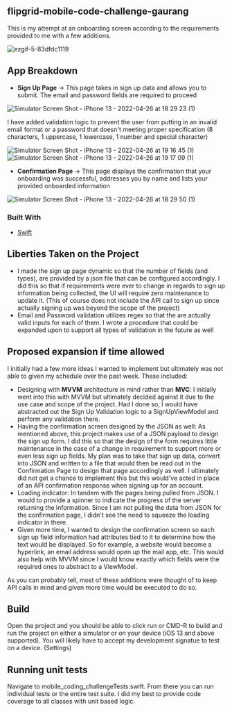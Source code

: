 <!-- ABOUT THE PROJECT -->
## flipgrid-mobile-code-challenge-gaurang

This is my attempt at an onboarding screen according to the requirements provided to me with a few additions.


![ezgif-5-83dfdc1119](https://user-images.githubusercontent.com/25397326/165194322-eb2bc0f8-c209-40f8-b796-db879aeef332.gif)


## App Breakdown

- **Sign Up Page** -> This page takes in sign up data and allows you to submit. The email and password fields are required to proceed

![Simulator Screen Shot - iPhone 13 - 2022-04-26 at 18 29 23 (1)](https://user-images.githubusercontent.com/25397326/165403811-b65e7877-faf1-4e61-919d-88a9de1e29f9.png)

I have added validation logic to prevent the user from putting in an invalid email format or a password that doesn't meeting proper specification (8 characters, 1 uppercase, 1 lowercase, 1 number and special character)

![Simulator Screen Shot - iPhone 13 - 2022-04-26 at 19 16 45 (1)](https://user-images.githubusercontent.com/25397326/165408356-3ac655e0-dbf5-4e38-b80d-13f3ebba9fce.png)
![Simulator Screen Shot - iPhone 13 - 2022-04-26 at 19 17 09 (1)](https://user-images.githubusercontent.com/25397326/165408374-5b800a26-3043-4871-95f8-66b401392cf7.png)



- **Confirmation Page** -> This page displays the confirmation that your onboarding was successful, addresses you by name and lists your provided onboarded information

![Simulator Screen Shot - iPhone 13 - 2022-04-26 at 18 29 50 (1)](https://user-images.githubusercontent.com/25397326/165403546-c10c90d5-835c-42e8-8c7b-06ad2bbe1c43.png)

### Built With

* [Swift](https://www.swift.org/)



## Liberties Taken on the Project

- I made the sign up page dynamic so that the number of fields (and types), are provided by a json file that can be configured accordingly. I did this so that if requirements were ever to change in regards to sign up information being collected, the UI will require zero maintenance to update it. (This of course does not include the API call to sign up since actually signing up was beyond the scope of the project)
- Email and Password validation utilizes regex so that the are actually valid inputs for each of them. I wrote a procedure that could be expanded upon to support all types of validation in the future as well


## Proposed expansion if time allowed

I initially had a few more ideas I wanted to implement but ultimately was not able to given my schedule over the past week. These included:

- Designing with **MVVM** architecture in mind rather than **MVC**: I initially went into this with MVVM but ultimately decided against it due to the use case and scope of the project. Had I done so, I would have abstracted out the Sign Up Validation logic to a SignUpViewModel and perform any validation there.
- Having the confirmation screen designed by the JSON as well: As mentioned above, this project makes use of a JSON payload to design the sign up form. I did this so that the design of the form requires little maintenance in the case of a change in requirement to support more or even less sign up fields. My plan was to take that sign up data, convert into JSON and written to a file that would then be read out in the Confirmation Page to design that page accordingly as well. I ultimately did not get a chance to implement this but this would've acted in place of an API confirmation response when signing up for an account.
- Loading indicator: In tandem with the pages being pulled from JSON. I would to provide a spinner to indicate the progress of the server returning the information. Since I am not pulling the data from JSON for the confirmation page, I didn't see the need to squeeze the loading indicator in there.
- Given more time, I wanted to design the confirmation screen so each sign up field information had attributes tied to it to determine how the text would be displayed. So for example, a website would become a hyperlink, an email address would open up the mail app, etc. This would also help with MVVM since I would know exactly which fields were the required ones to abstract to a ViewModel. 

As you can probably tell, most of these additions were thought of to keep API calls in mind and given more time would be executed to do so. 

## Build

Open the project and you should be able to click run or CMD-R to build and run the project on either a simulator or on your device (iOS 13 and above supported). You will likely have to accept my development signatue to test on a device. (Settings)

## Running unit tests

Navigate to mobile_coding_challengeTests.swift. From there you can run individual tests or the entire test suite. I did my best to provide code coverage to all classes with unit based logic.
